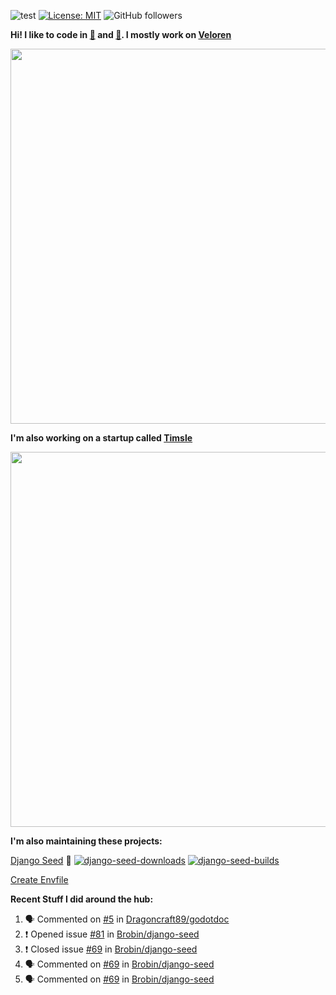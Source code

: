 ![test](https://hits.seeyoufarm.com/api/count/incr/badge.svg?url=https://github.com/AngelOnFira)
[![License: MIT](https://img.shields.io/badge/License-MIT-yellow.svg)](https://opensource.org/licenses/MIT)
![GitHub followers](https://img.shields.io/github/followers/angelonfira?style=social)

**Hi! I like to code in [:crab:](https://www.rust-lang.org/) and [:snake:](https://www.python.org/). I mostly work on [Veloren](https://veloren.net)**

<p align="center">
  <img width="600" src="https://media.discordapp.net/attachments/444005079410802699/730566298073038949/rsz_5f0656b6aa176.png">
</p>

**I'm also working on a startup called [Timsle](https://timsle.com)**

<p align="center">
  <img width="600" src="https://media.discordapp.net/attachments/444005079410802699/730566842674053130/rsz_5f0657242abb4.png">
</p>

**I'm also maintaining these projects:**

[Django Seed](https://github.com/Brobin/django-seed)
:seedling:
[![django-seed-downloads](https://pepy.tech/badge/django-seed)](https://pepy.tech/project/django-seed)
[![django-seed-builds](https://github.com/Brobin/django-seed/workflows/Test/badge.svg)](https://github.com/Brobin/django-seed)

[Create Envfile](https://github.com/SpicyPizza/create-envfile)

**Recent Stuff I did around the hub:**

<!--START_SECTION:activity-->
1. 🗣 Commented on [#5](https://github.com//Dragoncraft89/godotdoc/issues/5) in [Dragoncraft89/godotdoc](https://github.com//Dragoncraft89/godotdoc)
2. ❗️ Opened issue [#81](https://github.com//Brobin/django-seed/issues/81) in [Brobin/django-seed](https://github.com//Brobin/django-seed)
3. ❗️ Closed issue [#69](https://github.com//Brobin/django-seed/issues/69) in [Brobin/django-seed](https://github.com//Brobin/django-seed)
4. 🗣 Commented on [#69](https://github.com//Brobin/django-seed/issues/69) in [Brobin/django-seed](https://github.com//Brobin/django-seed)
5. 🗣 Commented on [#69](https://github.com//Brobin/django-seed/issues/69) in [Brobin/django-seed](https://github.com//Brobin/django-seed)
<!--END_SECTION:activity-->
